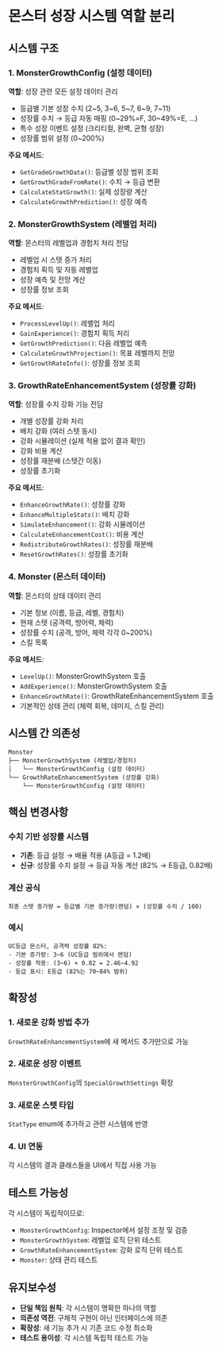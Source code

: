 # 몬스터 성장 시스템 역할 분리

## 시스템 구조

### 1. MonsterGrowthConfig (설정 데이터)
**역할**: 성장 관련 모든 설정 데이터 관리
- 등급별 기본 성장 수치 (2~5, 3~6, 5~7, 6~9, 7~11)
- 성장률 수치 → 등급 자동 매핑 (0~29%=F, 30~49%=E, ...)
- 특수 성장 이벤트 설정 (크리티컬, 완벽, 균형 성장)
- 성장률 범위 설정 (0~200%)

**주요 메서드**:
- `GetGradeGrowthData()`: 등급별 성장 범위 조회
- `GetGrowthGradeFromRate()`: 수치 → 등급 변환
- `CalculateStatGrowth()`: 실제 성장량 계산
- `CalculateGrowthPrediction()`: 성장 예측

### 2. MonsterGrowthSystem (레벨업 처리)
**역할**: 몬스터의 레벨업과 경험치 처리 전담
- 레벨업 시 스텟 증가 처리
- 경험치 획득 및 자동 레벨업
- 성장 예측 및 전망 계산
- 성장률 정보 조회

**주요 메서드**:
- `ProcessLevelUp()`: 레벨업 처리
- `GainExperience()`: 경험치 획득 처리
- `GetGrowthPrediction()`: 다음 레벨업 예측
- `CalculateGrowthProjection()`: 목표 레벨까지 전망
- `GetGrowthRateInfo()`: 성장률 정보 조회

### 3. GrowthRateEnhancementSystem (성장률 강화)
**역할**: 성장률 수치 강화 기능 전담
- 개별 성장률 강화 처리
- 배치 강화 (여러 스텟 동시)
- 강화 시뮬레이션 (실제 적용 없이 결과 확인)
- 강화 비용 계산
- 성장률 재분배 (스텟간 이동)
- 성장률 초기화

**주요 메서드**:
- `EnhanceGrowthRate()`: 성장률 강화
- `EnhanceMultipleStats()`: 배치 강화
- `SimulateEnhancement()`: 강화 시뮬레이션
- `CalculateEnhancementCost()`: 비용 계산
- `RedistributeGrowthRates()`: 성장률 재분배
- `ResetGrowthRates()`: 성장률 초기화

### 4. Monster (몬스터 데이터)
**역할**: 몬스터의 상태 데이터 관리
- 기본 정보 (이름, 등급, 레벨, 경험치)
- 현재 스텟 (공격력, 방어력, 체력)
- 성장률 수치 (공격, 방어, 체력 각각 0~200%)
- 스킬 목록

**주요 메서드**:
- `LevelUp()`: MonsterGrowthSystem 호출
- `AddExperience()`: MonsterGrowthSystem 호출
- `EnhanceGrowthRate()`: GrowthRateEnhancementSystem 호출
- 기본적인 상태 관리 (체력 회복, 데미지, 스킬 관리)

## 시스템 간 의존성

```
Monster
├── MonsterGrowthSystem (레벨업/경험치)
│   └── MonsterGrowthConfig (설정 데이터)
└── GrowthRateEnhancementSystem (성장률 강화)
    └── MonsterGrowthConfig (설정 데이터)
```

## 핵심 변경사항

### 수치 기반 성장률 시스템
- **기존**: 등급 설정 → 배율 적용 (A등급 = 1.2배)
- **신규**: 성장률 수치 설정 → 등급 자동 계산 (82% → E등급, 0.82배)

### 계산 공식
```
최종 스텟 증가량 = 등급별 기본 증가량(랜덤) × (성장률 수치 / 100)
```

### 예시
```
UC등급 몬스터, 공격력 성장률 82%:
- 기본 증가량: 3~6 (UC등급 범위에서 랜덤)
- 성장률 적용: (3~6) × 0.82 = 2.46~4.92
- 등급 표시: E등급 (82%는 70~84% 범위)
```

## 확장성

### 1. 새로운 강화 방법 추가
`GrowthRateEnhancementSystem`에 새 메서드 추가만으로 가능

### 2. 새로운 성장 이벤트
`MonsterGrowthConfig`의 `SpecialGrowthSettings` 확장

### 3. 새로운 스텟 타입
`StatType` enum에 추가하고 관련 시스템에 반영

### 4. UI 연동
각 시스템의 결과 클래스들을 UI에서 직접 사용 가능

## 테스트 가능성

각 시스템이 독립적이므로:
- `MonsterGrowthConfig`: Inspector에서 설정 조정 및 검증
- `MonsterGrowthSystem`: 레벨업 로직 단위 테스트
- `GrowthRateEnhancementSystem`: 강화 로직 단위 테스트
- `Monster`: 상태 관리 테스트

## 유지보수성

- **단일 책임 원칙**: 각 시스템이 명확한 하나의 역할
- **의존성 역전**: 구체적 구현이 아닌 인터페이스에 의존
- **확장성**: 새 기능 추가 시 기존 코드 수정 최소화
- **테스트 용이성**: 각 시스템 독립적 테스트 가능 